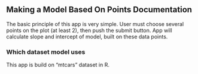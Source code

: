 Making a Model Based On Points Documentation
--------------------------------------------

The basic principle of this app is very simple. User must choose several
points on the plot (at least 2), then push the submit button. App will
calculate slope and intercept of model, built on these data points.

### Which dataset model uses

This app is build on “mtcars” dataset in R.
